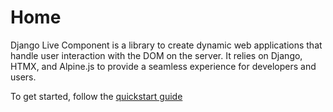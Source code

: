 # Home

Django Live Component is a library to create dynamic web applications that handle user interaction with the DOM on the server. It relies on Django, HTMX, and Alpine.js to provide a seamless experience for developers and users.

To get started, follow the [quickstart guide](quickstart.md)
